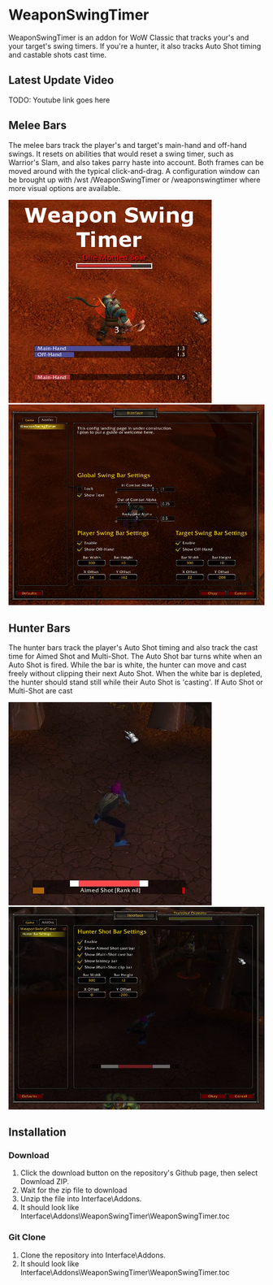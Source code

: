 # WeaponSwingTimer
WeaponSwingTimer is an addon for WoW Classic that tracks your's and your target's swing timers. If you're a hunter, it also tracks Auto Shot timing and castable shots cast time.

## Latest Update Video
TODO: Youtube link goes here

## Melee Bars
The melee bars track the player's and target's main-hand and off-hand swings. It resets on abilities that would reset a swing timer, such as Warrior's Slam, and also takes parry haste into account. Both frames can be moved around with the typical click-and-drag. A configuration window can be brought up with /wst /WeaponSwingTimer or /weaponswingtimer where more visual options are available.

![alt text](Images/CurseImage.png)
![alt text](Images/ConfigWindow.png)

## Hunter Bars
The hunter bars track the player's Auto Shot timing and also track the cast time for Aimed Shot and Multi-Shot. The Auto Shot bar turns white when an Auto Shot is fired. While the bar is white, the hunter can move and cast freely without clipping their next Auto Shot. When the white bar is depleted, the hunter should stand still while their Auto Shot is 'casting'. If Auto Shot or Multi-Shot are cast

![alt text](Images/HunterBar.png)
![alt text](Images/HunterOptions.png)

## Installation
### Download
1. Click the download button on the repository's Github page, then select Download ZIP.
2. Wait for the zip file to download
3. Unzip the file into Interface\Addons.
4. It should look like Interface\Addons\WeaponSwingTimer\WeaponSwingTimer.toc
### Git Clone
1. Clone the repository into Interface\Addons.
2. It should look like Interface\Addons\WeaponSwingTimer\WeaponSwingTimer.toc

